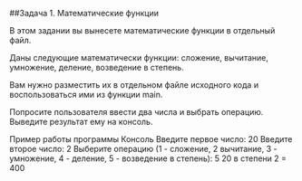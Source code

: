 ##Задача 1. Математические функции

В этом задании вы вынесете математические функции в отдельный файл.

Даны следующие математически функции: сложение, вычитание, умножение, деление, возведение в степень.

Вам нужно разместить их в отдельном файле исходного кода и воспользоваться ими из функции main.

Попросите пользователя ввести два числа и выбрать операцию. Выведите результат ему на консоль.

Пример работы программы
Консоль
Введите первое число: 20
Введите второе число: 2
Выберите операцию (1 - сложение, 2 вычитание, 3 - умножение, 4 - деление, 5 - возведение в степень): 5
20 в степени 2 = 400
